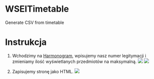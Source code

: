 # WSEITimetable
Generate CSV from timetable

# Instrukcja
1. Wchodzimy na [Harmonogram](https://estudent.wsei.edu.pl/SG/PublicDesktop.aspx?fileShareToken=95-88-6B-EB-B0-75-96-FB-A9-7C-AE-D7-5C-DB-90-49), wpisujemy nasz numer legitymacji i zmieniamy ilość wyświetlanych przedmiotów na maksymalną. ![](https://lunari.se/wseitimetable/0.PNG) ![](https://lunari.se/wseitimetable/1.PNG)

2. Zapisujemy stronę jako HTML. ![](https://lunari.se/wseitimetable/2.PNG)
